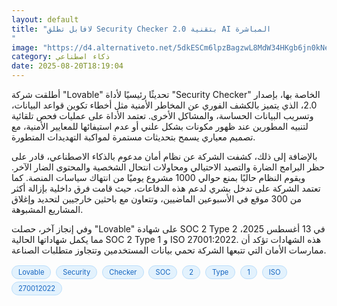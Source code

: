 ```yaml
---
layout: default
title: "لافابل تطلق Security Checker 2.0 بتقنية AI المباشرة
"
image: "https://d4.alternativeto.net/5dkESCm6lpzBagzwL8MdW34HKgb6jn0kNeMyiaV-Q-s/rs:fill:1520:760:0/g:ce:0:0/YWJzOi8vZGlzdC9jb250ZW50LzE3NTU3MTQxODYwODUucG5n.png"
category: ذكاء اصطناعي
date: 2025-08-20T18:19:04
---
```


أطلقت شركة "Lovable" تحديثًا رئيسيًا لأداة "Security Checker" الخاصة بها، بإصدار 2.0، الذي يتميز بالكشف الفوري عن المخاطر الأمنية مثل أخطاء تكوين قواعد البيانات، وتسريب البيانات الحساسة، والمشاكل الأخرى. تعتمد الأداة على عمليات فحص تلقائية لتنبيه المطورين عند ظهور مكونات بشكل علني أو عدم استيفائها للمعايير الأمنية، مع تصميم معياري يسمح بتحديثات مستمرة لمواكبة التهديدات المتطورة.

بالإضافة إلى ذلك، كشفت الشركة عن نظام أمان مدعوم بالذكاء الاصطناعي، قادر على حظر البرامج الضارة والتصيد الاحتيالي ومحاولات انتحال الشخصية والمحتوى الضار الآخر. ويقوم النظام حاليًا بمنع حوالي 1000 مشروع يوميًا من انتهاك سياسات المنصة. كما تعتمد الشركة على تدخل بشري لدعم هذه الدفاعات، حيث قامت فرق داخلية بإزالة أكثر من 300 موقع في الأسبوعين الماضيين، وتتعاون مع باحثين خارجيين لتحديد وإغلاق المشاريع المشبوهة.

وفي إنجاز آخر، حصلت "Lovable" على شهادة SOC 2 Type 2 في 13 أغسطس 2025، مما يكمل شهاداتها الحالية SOC 2 Type 1 و ISO 27001:2022. هذه الشهادات تؤكد أن ممارسات الأمان التي تتبعها الشركة تحمي بيانات المستخدمين وتتجاوز متطلبات الصناعة.

<div style="margin-top:2px; margin-bottom:2px;"><a href="https://bidjadraft.github.io/?query=Lovable" style="background:#e3f2fd; color:#1565c0; font-size:80%; border-radius:12px; padding:3px 10px; margin:2px 4px 2px 0; display:inline-block; border:1px solid #bbdefb; text-decoration:none;">Lovable</a> <a href="https://bidjadraft.github.io/?query=Security" style="background:#e3f2fd; color:#1565c0; font-size:80%; border-radius:12px; padding:3px 10px; margin:2px 4px 2px 0; display:inline-block; border:1px solid #bbdefb; text-decoration:none;">Security</a> <a href="https://bidjadraft.github.io/?query=Checker" style="background:#e3f2fd; color:#1565c0; font-size:80%; border-radius:12px; padding:3px 10px; margin:2px 4px 2px 0; display:inline-block; border:1px solid #bbdefb; text-decoration:none;">Checker</a> <a href="https://bidjadraft.github.io/?query=SOC" style="background:#e3f2fd; color:#1565c0; font-size:80%; border-radius:12px; padding:3px 10px; margin:2px 4px 2px 0; display:inline-block; border:1px solid #bbdefb; text-decoration:none;">SOC</a> <a href="https://bidjadraft.github.io/?query=2" style="background:#e3f2fd; color:#1565c0; font-size:80%; border-radius:12px; padding:3px 10px; margin:2px 4px 2px 0; display:inline-block; border:1px solid #bbdefb; text-decoration:none;">2</a> <a href="https://bidjadraft.github.io/?query=Type" style="background:#e3f2fd; color:#1565c0; font-size:80%; border-radius:12px; padding:3px 10px; margin:2px 4px 2px 0; display:inline-block; border:1px solid #bbdefb; text-decoration:none;">Type</a> <a href="https://bidjadraft.github.io/?query=1" style="background:#e3f2fd; color:#1565c0; font-size:80%; border-radius:12px; padding:3px 10px; margin:2px 4px 2px 0; display:inline-block; border:1px solid #bbdefb; text-decoration:none;">1</a> <a href="https://bidjadraft.github.io/?query=ISO" style="background:#e3f2fd; color:#1565c0; font-size:80%; border-radius:12px; padding:3px 10px; margin:2px 4px 2px 0; display:inline-block; border:1px solid #bbdefb; text-decoration:none;">ISO</a> <a href="https://bidjadraft.github.io/?query=270012022" style="background:#e3f2fd; color:#1565c0; font-size:80%; border-radius:12px; padding:3px 10px; margin:2px 4px 2px 0; display:inline-block; border:1px solid #bbdefb; text-decoration:none;">270012022</a></div><br><br>

